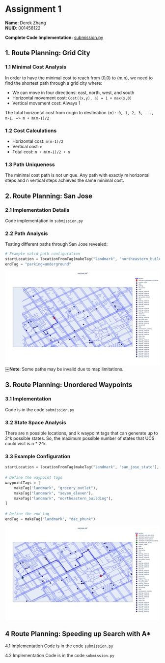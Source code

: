 # Assignment 1

**Name**: Derek Zhang  
**NUID**: 001458122

**Complete Code Implementation:**
[submission.py](./Starter%20Code%20and%20Data/submission.py)



## 1. Route Planning: Grid City

### 1.1 Minimal Cost Analysis
In order to have the minimal cost to reach from (0,0) to (m,n), we need to find the shortest path through a grid city where:
- We can move in four directions: east, north, west, and south
- Horizontal movement cost: `Cost((x,y), a) = 1 + max(x,0)`
- Vertical movement cost: Always 1

The total horizontal cost from origin to destination `(m):
0, 1, 2, 3, ..., m-1. => m + m(m-1)/2`

### 1.2 Cost Calculations
- Horizontal cost: `m(m-1)/2`
- Vertical cost: `n`
- Total cost: `m + m(m-1)/2 + n`

### 1.3 Path Uniqueness
The minimal cost path is not unique. Any path with exactly m horizontal steps and n vertical steps achieves the same minimal cost.

## 2. Route Planning: San Jose

### 2.1 Implementation Details
Code implementation in `submission.py`

### 2.2 Path Analysis
Testing different paths through San Jose revealed:

```python
# Example valid path configuration
startLocation = locationFromTag(makeTag("landmark", "northeastern_building"), cityMap)
endTag = "parking=underground"
```
![A1_2.2 Map](../A1_2.2.png)
￼**Note**: Some paths may be invalid due to map limitations.

## 3. Route Planning: Unordered Waypoints

### 3.1 Implementation
Code is in the code `submission.py`

### 3.2 State Space Analysis
There are n possible locations, and k waypoint tags that can generate up to 2^k possible states.
So, the maximum possible number of states that UCS could visit is n * 2^k.

### 3.3 Example Configuration
```python
startLocation = locationFromTag(makeTag("landmark", "san_jose_state"), cityMap)

# Define the waypoint tags
waypointTags = [
    makeTag("landmark", "grocery_outlet"),
    makeTag("landmark", "seven_eleven"),
    makeTag("landmark", "northeastern_building"),
]

# Define the end tag
endTag = makeTag("landmark", "dac_phunk")
```
![A1_3.3 Map](../A1_3.3.png)

## 4 Route Planning: Speeding up Search with A*
4.1 Implementation
Code is in the code `submission.py`

4.2 Implementation
Code is in the code `submission.py`